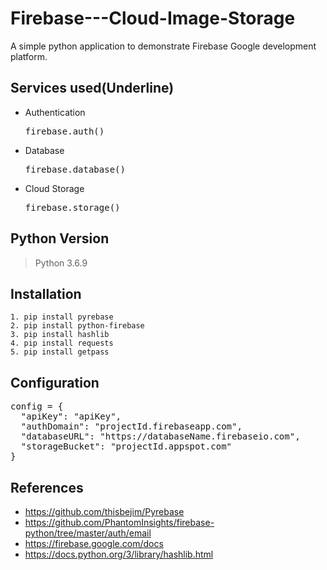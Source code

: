 # Firebase---Cloud-Image-Storage

A simple python application to demonstrate Firebase Google development platform.

## Services used(Underline)
- Authentication <pre>firebase.auth()</pre>
- Database <pre>firebase.database()</pre> 
- Cloud Storage <pre>firebase.storage()</pre>


## Python Version

>Python 3.6.9


## Installation

	1. pip install pyrebase
	2. pip install python-firebase
	3. pip install hashlib
	4. pip install requests
	5. pip install getpass


## Configuration
<pre>
config = {
  "apiKey": "apiKey",
  "authDomain": "projectId.firebaseapp.com",
  "databaseURL": "https://databaseName.firebaseio.com",
  "storageBucket": "projectId.appspot.com"
}
</pre>


## References

- https://github.com/thisbejim/Pyrebase
- https://github.com/PhantomInsights/firebase-python/tree/master/auth/email
- https://firebase.google.com/docs
- https://docs.python.org/3/library/hashlib.html
